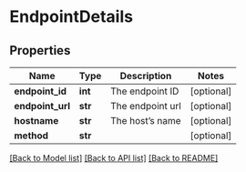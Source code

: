 # EndpointDetails

## Properties
Name | Type | Description | Notes
------------ | ------------- | ------------- | -------------
**endpoint_id** | **int** | The endpoint ID | [optional] 
**endpoint_url** | **str** | The endpoint url | [optional] 
**hostname** | **str** | The host’s name | [optional] 
**method** | **str** |  | [optional] 

[[Back to Model list]](../README.md#documentation-for-models) [[Back to API list]](../README.md#documentation-for-api-endpoints) [[Back to README]](../README.md)

